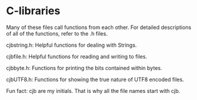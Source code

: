 # C-libraries
Many of these files call functions from each other. 
For detailed descriptions of all of the functions, refer to the .h files.

cjbstring.h:
    Helpful functions for dealing with Strings.
    
cjbfile.h:
    Helpful functions for reading and writing to files.
    
cjbbyte.h:
    Functions for printing the bits contained within bytes.
    
cjbUTF8.h:
    Functions for showing the true nature of UTF8 encoded files.
    
Fun fact:
    cjb are my initials. That is why all the file names start with cjb.
